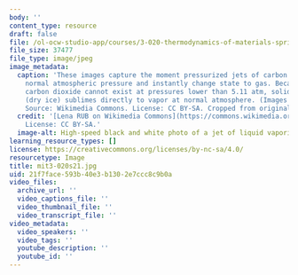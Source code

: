 ```yaml
---
body: ''
content_type: resource
draft: false
file: /ol-ocw-studio-app/courses/3-020-thermodynamics-of-materials-spring-2021/mit3-020s21.jpg
file_size: 37477
file_type: image/jpeg
image_metadata:
  caption: 'These images capture the moment pressurized jets of carbon dioxide hit
    normal atmospheric pressure and instantly change state to gas. Because liquid
    carbon dioxide cannot exist at pressures lower than 5.11 atm, solid carbon dioxide
    (dry ice) sublimes directly to vapor at normal atmosphere. (Images by [Lena RUB](https://commons.wikimedia.org/wiki/File:Liquid_carbon_dioxide_jets_02.png).
    Source: Wikimedia Commons. License: CC BY-SA. Cropped from original.)'
  credit: '[Lena RUB on Wikimedia Commons](https://commons.wikimedia.org/wiki/File:Liquid_carbon_dioxide_jets_02.png).
    License: CC BY-SA.'
  image-alt: High-speed black and white photo of a jet of liquid vaporizing.
learning_resource_types: []
license: https://creativecommons.org/licenses/by-nc-sa/4.0/
resourcetype: Image
title: mit3-020s21.jpg
uid: 21f7face-593b-40e3-b130-2e7ccc8c9b0a
video_files:
  archive_url: ''
  video_captions_file: ''
  video_thumbnail_file: ''
  video_transcript_file: ''
video_metadata:
  video_speakers: ''
  video_tags: ''
  youtube_description: ''
  youtube_id: ''
---
```

